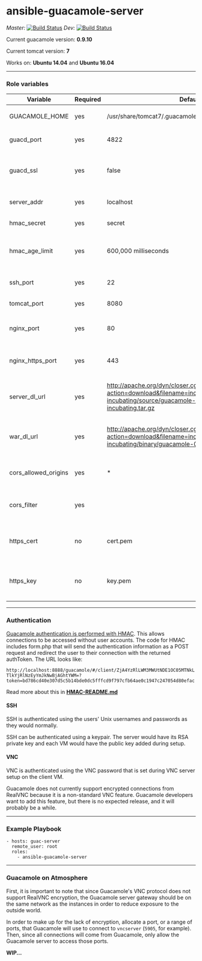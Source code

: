 # ansible-guacamole-server

*Master:* [![Build Status](https://travis-ci.org/calvinmclean/ansible-guacamole-server.svg?branch=master)](https://travis-ci.org/calvinmclean/ansible-guacamole-server) *Dev:* [![Build Status](https://travis-ci.org/calvinmclean/ansible-guacamole-server.svg?branch=dev)](https://travis-ci.org/calvinmclean/ansible-guacamole-server)

Current guacamole version: **0.9.10**

Current tomcat version: **7**

Works on: **Ubuntu 14.04** and **Ubuntu 16.04**

---
### Role variables
| Variable                | Required | Default | Choices                   | Comments                                 |
|-------------------------|----------|---------|---------------------------|------------------------------------------|
| GUACAMOLE_HOME          | yes      | /usr/share/tomcat7/.guacamole |                | [Read this if you want to move `GUACAMOLE_HOME`](http://guacamole.incubator.apache.org/doc/gug/configuring-guacamole.html)|
| guacd_port              | yes      | 4822    | any port                  | used in `guacamole.properties` template   |
| guacd_ssl               | yes      | false    | true, false               | used in `guacamole.properties` template. Also enables extra tasks to configure SSL |
| server_addr             | yes      | localhost  | hostname of the server | used in `guacamole.properties`|
| hmac_secret             | yes      | secret  | any string                | HMAC auth relies on this, so make it good!                         |
| hmac_age_limit          | yes      | 600,000 milliseconds | time in seconds   | used in `gucamole.properties` template to set how long a generated URL is valid|
| ssh_port                | yes      | 22      | any port                  | Port used to SSH to the server so that UFW allows it   |
| tomcat_port             | yes      | 8080    | any port                  | Port used by Tomcat7 servlet   |
| nginx_port              | yes      | 80      | any port                  | Port used by Nginx for HTTP (only changed in weird circumstances)   |
| nginx_https_port        | yes      | 443     | any port                  | Port used by Nginx for HTTPS (only changed in weird circumstances)   |
| server_dl_url           | yes      | http://apache.org/dyn/closer.cgi?action=download&filename=incubator/guacamole/0.9.10-incubating/source/guacamole-server-0.9.10-incubating.tar.gz |  | Used mostly to keep ugly URL out of the tasks, but also good if you need a different mirror  |
| war_dl_url              | yes      | http://apache.org/dyn/closer.cgi?action=download&filename=incubator/guacamole/0.9.10-incubating/binary/guacamole-0.9.10-incubating.war |  | Used mostly to keep ugly URL out of the tasks, but also good if you need a different mirror  |
| cors_allowed_origins         | yes      | *       |                   | Origins that Tomcat7 will allow HTTP requests to come from |
| cors_filter             | yes      |         |                   | Large filter used with `blockinfile` to be added to Tomcat7 config |
| https_cert             | no      | cert.pem   |                   | by default, this role creates a keypair, but this var allows users to include their own pair in `files/` |
| https_key             | no      | key.pem   |                   | by default, this role creates a keypair, but this var allows users to include their own pair in `files/` |

---
### Authentication
[Guacamole authentication is performed with HMAC](https://github.com/calvinmclean/guacamole-auth-hmac). This allows connections to be accessed without user accounts. The code for HMAC includes form.php that will send the authentication information as a POST request and redirect the user to their connection with the returned authToken. The URL looks like:

`http://localhost:8888/guacamole/#/client/ZjA4YzRlLWM3MWUtNDE1OC05MTNkLTlkYjRlNzEyYmJkNwBjAGhtYWM=?token=bd786cd40e307d5c5b14bde0dc5fffcd9f797cfb64ae0c1947c247054d80efac`

Read more about this in **[HMAC-README.md](https://github.com/calvinmclean/guacamole-auth-hmac)**

#### SSH
SSH is authenticated using the users' Unix usernames and passwords as they would normally.

SSH can be authenticated using a keypair. The server would have its RSA private key and each VM would have the public key added during setup.

#### VNC
VNC is authenticated using the VNC password that is set during VNC server setup on the client VM.

Guacamole does not currently support encrypted connections from RealVNC because it is a non-standard VNC feature. Guacamole developers want to add this feature, but there is no expected release, and it will probably be a while.

---
### Example Playbook
```
- hosts: guac-server
  remote_user: root
  roles:
    - ansible-guacamole-server
```
---
### Guacamole on Atmosphere

First, it is important to note that since Guacamole's VNC protocol does not support RealVNC encryption, the Guacamole server gateway should be on the same network as the instances in order to reduce exposure to the outside world.

In order to make up for the lack of encryption, allocate a port, or a range of ports, that Guacamole will use to connect to `vncserver` (`5905`, for example). Then, since all connections will come from Guacamole, only allow the Guacamole server to access those ports.

**WIP...**

